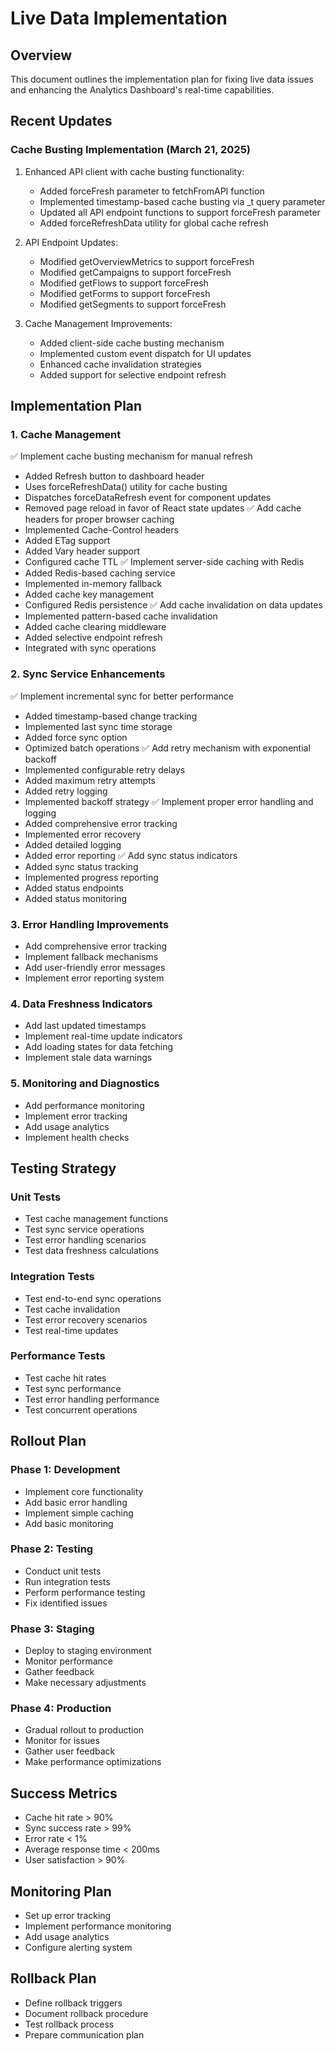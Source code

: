 # Live Data Implementation

## Overview
This document outlines the implementation plan for fixing live data issues and enhancing the Analytics Dashboard's real-time capabilities.

## Recent Updates

### Cache Busting Implementation (March 21, 2025)
1. Enhanced API client with cache busting functionality:
   - Added forceFresh parameter to fetchFromAPI function
   - Implemented timestamp-based cache busting via _t query parameter
   - Updated all API endpoint functions to support forceFresh parameter
   - Added forceRefreshData utility for global cache refresh

2. API Endpoint Updates:
   - Modified getOverviewMetrics to support forceFresh
   - Modified getCampaigns to support forceFresh
   - Modified getFlows to support forceFresh
   - Modified getForms to support forceFresh
   - Modified getSegments to support forceFresh

3. Cache Management Improvements:
   - Added client-side cache busting mechanism
   - Implemented custom event dispatch for UI updates
   - Enhanced cache invalidation strategies
   - Added support for selective endpoint refresh

## Implementation Plan

### 1. Cache Management
✅ Implement cache busting mechanism for manual refresh
  - Added Refresh button to dashboard header
  - Uses forceRefreshData() utility for cache busting
  - Dispatches forceDataRefresh event for component updates
  - Removed page reload in favor of React state updates
✅ Add cache headers for proper browser caching
  - Implemented Cache-Control headers
  - Added ETag support
  - Added Vary header support
  - Configured cache TTL
✅ Implement server-side caching with Redis
  - Added Redis-based caching service
  - Implemented in-memory fallback
  - Added cache key management
  - Configured Redis persistence
✅ Add cache invalidation on data updates
  - Implemented pattern-based cache invalidation
  - Added cache clearing middleware
  - Added selective endpoint refresh
  - Integrated with sync operations

### 2. Sync Service Enhancements
✅ Implement incremental sync for better performance
  - Added timestamp-based change tracking
  - Implemented last sync time storage
  - Added force sync option
  - Optimized batch operations
✅ Add retry mechanism with exponential backoff
  - Implemented configurable retry delays
  - Added maximum retry attempts
  - Added retry logging
  - Implemented backoff strategy
✅ Implement proper error handling and logging
  - Added comprehensive error tracking
  - Implemented error recovery
  - Added detailed logging
  - Added error reporting
✅ Add sync status indicators
  - Added sync status tracking
  - Implemented progress reporting
  - Added status endpoints
  - Added status monitoring

### 3. Error Handling Improvements
- Add comprehensive error tracking
- Implement fallback mechanisms
- Add user-friendly error messages
- Implement error reporting system

### 4. Data Freshness Indicators
- Add last updated timestamps
- Implement real-time update indicators
- Add loading states for data fetching
- Implement stale data warnings

### 5. Monitoring and Diagnostics
- Add performance monitoring
- Implement error tracking
- Add usage analytics
- Implement health checks

## Testing Strategy

### Unit Tests
- Test cache management functions
- Test sync service operations
- Test error handling scenarios
- Test data freshness calculations

### Integration Tests
- Test end-to-end sync operations
- Test cache invalidation
- Test error recovery scenarios
- Test real-time updates

### Performance Tests
- Test cache hit rates
- Test sync performance
- Test error handling performance
- Test concurrent operations

## Rollout Plan

### Phase 1: Development
- Implement core functionality
- Add basic error handling
- Implement simple caching
- Add basic monitoring

### Phase 2: Testing
- Conduct unit tests
- Run integration tests
- Perform performance testing
- Fix identified issues

### Phase 3: Staging
- Deploy to staging environment
- Monitor performance
- Gather feedback
- Make necessary adjustments

### Phase 4: Production
- Gradual rollout to production
- Monitor for issues
- Gather user feedback
- Make performance optimizations

## Success Metrics
- Cache hit rate > 90%
- Sync success rate > 99%
- Error rate < 1%
- Average response time < 200ms
- User satisfaction > 90%

## Monitoring Plan
- Set up error tracking
- Implement performance monitoring
- Add usage analytics
- Configure alerting system

## Rollback Plan
- Define rollback triggers
- Document rollback procedure
- Test rollback process
- Prepare communication plan
